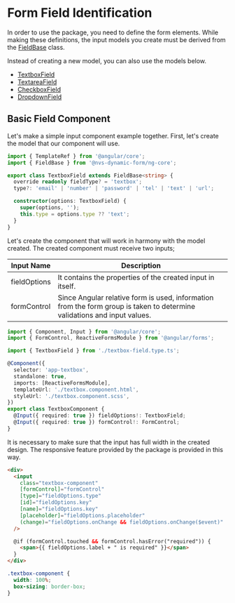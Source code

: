 # Form Field Identification

In order to use the package, you need to define the form elements. While making these definitions, the input models you create must be derived from the [FieldBase](https://github.com/nvs-dynamic-form/ng-core/blob/master/projects/ng-core/src/lib/types/fields/field-base.type.ts) class.

Instead of creating a new model, you can also use the models below.

- [TextboxField](https://github.com/nvs-dynamic-form/ng-core/blob/master/projects/ng-core/src/lib/types/fields/textbox-field.type.ts)
- [TextareaField](https://github.com/nvs-dynamic-form/ng-core/blob/master/projects/ng-core/src/lib/types/fields/textarea-field.type.ts)
- [CheckboxField](https://github.com/nvs-dynamic-form/ng-core/blob/master/projects/ng-core/src/lib/types/fields/checkbox-field.type.ts)
- [DropdownField](https://github.com/nvs-dynamic-form/ng-core/blob/master/projects/ng-core/src/lib/types/fields/dropdown-field.type.ts)

## Basic Field Component
Let's make a simple input component example together. First, let's create the model that our component will use.

```ts
import { TemplateRef } from '@angular/core';
import { FieldBase } from '@nvs-dynamic-form/ng-core';

export class TextboxField extends FieldBase<string> {
  override readonly fieldType? = 'textbox';
  type?: 'email' | 'number' | 'password' | 'tel' | 'text' | 'url';

  constructor(options: TextboxField) {
    super(options, '');
    this.type = options.type ?? 'text';
  }
}
```

Let's create the component that will work in harmony with the model created. The created component must receive two inputs;

| Input Name   | Description                                                                                                              |
| ------------ | ------------------------------------------------------------------------------------------------------------------------ |
| fieldOptions | It contains the properties of the created input in itself.                                                               |
| formControl  | Since Angular relative form is used, information from the form group is taken to determine validations and input values. |

```ts
import { Component, Input } from '@angular/core';
import { FormControl, ReactiveFormsModule } from '@angular/forms';

import { TextboxField } from './textbox-field.type.ts';

@Component({
  selector: 'app-textbox',
  standalone: true,
  imports: [ReactiveFormsModule],
  templateUrl: './textbox.component.html',
  styleUrl: './textbox.component.scss',
})
export class TextboxComponent {
  @Input({ required: true }) fieldOptions!: TextboxField;
  @Input({ required: true }) formControl!: FormControl;
}
```
It is necessary to make sure that the input has full width in the created design. The responsive feature provided by the package is provided in this way.

```html
<div>
  <input
    class="textbox-component"
    [formControl]="formControl"
    [type]="fieldOptions.type"
    [id]="fieldOptions.key"
    [name]="fieldOptions.key"
    [placeholder]="fieldOptions.placeholder"
    (change)="fieldOptions.onChange && fieldOptions.onChange($event)"
  />

  @if (formControl.touched && formControl.hasError("required")) {
    <span>{{ fieldOptions.label + " is required" }}</span>
  }
</div>
```

```css
.textbox-component {
  width: 100%;
  box-sizing: border-box;
}
```